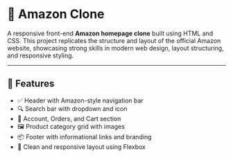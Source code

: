 # 🛒 Amazon Clone

A responsive front-end **Amazon homepage clone** built using HTML and CSS. This project replicates the structure and layout of the official Amazon website, showcasing strong skills in modern web design, layout structuring, and responsive styling.

---

## 🚀 Features

- ✅ Header with Amazon-style navigation bar
- 🔍 Search bar with dropdown and icon
- 🧾 Account, Orders, and Cart section
- 🖼 Product category grid with images
- 📦 Footer with informational links and branding
- 🎨 Clean and responsive layout using Flexbox
